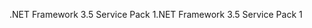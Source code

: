 <span data-ttu-id="d229c-101">.NET Framework 3.5 Service Pack 1</span><span class="sxs-lookup"><span data-stu-id="d229c-101">.NET Framework 3.5 Service Pack 1</span></span>